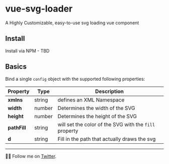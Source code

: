 # vue-svg-loader
A Highly Customizable, easy-to-use svg loading vue component

## Install
Install via NPM - TBD

## Basics
Bind a single `config` object with the supported following properties:

| Property | Type  | Description |
| --- | ---  | --- |
| **xmlns** | string | defines an XML Namespace |
| **width** | number | Determines the width of the SVG |
| **height** | number | Determines the height of the SVG |
| **pathFill** | string | will set the color of the SVG with the `fill` property |
| **d** | string | Fill in the path that actually draws the svg |

---
👨‍💻 Follow me on [Twitter](https://twitter.com/jodoron).
